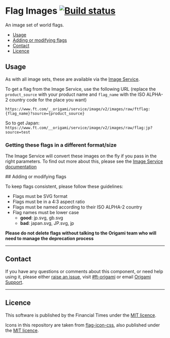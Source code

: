 # Flag Images [![Build status](https://img.shields.io/circleci/project/Financial-Times/origami-flag-images.svg)](https://circleci.com/gh/Financial-Times/origami-flag-images)

An image set of world flags.

- [Usage](#usage)
- [Adding or modifying flags](#adding-or-modifying-flags)
- [Contact](#contact)
- [Licence](#licence)


## Usage

As with all image sets, these are available via the [Image Service](https://www.ft.com/__origami/service/image/v2).

To get a flag from the Image Service, use the following URL (replace the `product_source` with your product name and `flag_name` with the ISO ALPHA-2 country code for the place you want)

`https://www.ft.com/__origami/service/image/v2/images/raw/ftflag:{flag_name}?source={product_source}`

So to get Japan:
`https://www.ft.com/__origami/service/image/v2/images/raw/flag:jp?source=test`

### Getting these flags in a different format/size

The Image Service will convert these images on the fly if you pass in the right parameters. To find out more about this, please see the [Image Service documentation](https://www.ft.com/__origami/service/image/v2/docs/api)

## Adding or modifying flags

To keep flags consistent, please follow these guidelines:

- Flags must be SVG format
- Flags must be in a 4:3 aspect ratio
- Flags must be named according to their ISO ALPHA-2 country
- Flag names must be lower case
	- **good**: jp.svg, gb.svg
	- **bad**: japan.svg, JP.svg, jp

**Please do not delete flags without talking to the Origami team who will need to manage the deprecation process**

----

## Contact

If you have any questions or comments about this component, or need help using it, please either [raise an issue](https://github.com/Financial-Times/origami-flag-images/issues), visit [#ft-origami](https://financialtimes.slack.com/messages/ft-origami/) or email [Origami Support](mailto:origami-support@ft.com).

----

## Licence

This software is published by the Financial Times under the [MIT licence](http://opensource.org/licenses/MIT).

Icons in this repository are taken from [flag-icon-css](https://github.com/lipis/flag-icon-css), also published under the [MIT licence](src/flag-icon-LICENCE).

